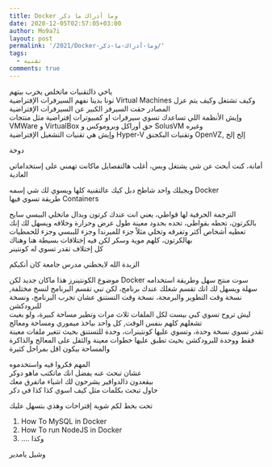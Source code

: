 ```yaml
---
title: Docker وما أدراك ما دكر
date: 2020-12-05T02:57:05+03:00
author: Mo9a7i
layout: post
permalink: '/2021/Docker-وما-أدراك-ما-دكر/'
tags:
  - تقنية
comments: true
---
```



ياخي ذالتقنيات ماتخلص يخرب بيتهم  
تونا بدينا نفهم السيرفرات الإفتراضية Virtual Machines وكيف تشتغل وكيف يتم عزل المصادر حقت السيرفر الكبير عن السيرفرات الإفتراضية  
وإيش الأنظمة اللي تساعدك تسوي سيرفرات او كمبيوترات إفتراضية مثل منتجات VMWare و VirtualBox حق أوراكل وبروموكس و SolusVM وغيره  
وإيش هي تقنيات التشغيل الإفتراضية Hyper-V وتقنيات البكجنق OpenVZ, إلخ إلخ  

دوخة

أمانة، كنت أبحث عن شي يشتغل وبس، أغلب هالتفصايل ماكانت تهمني على إستخداماتي العادية

ويجيلك واحد شاطح دبل كيك عالتقنية كلها ويسوي لك شي إسمه Docker  
طريقة تسوي فيها Containers  

الترجمة الحرفية لها قواطي، يعني انت عندك كرتون وبدال ماتخلي الببسي سايح بالكرتون، تحطه بقواطي، تحده بحدود معينة طول عرض وحرارة وخلافه ويسهل لك إنك تعطيه أشخاص أكثر وتفرقه وتخلي مثلاً جزء للميرندا وجزء للببسي وجزء للحمظيات بهالكرتون، كلهم موية وسكر لكن فيه إختلافات بسيطة هنا وهناك  
كل إختلاف تقدر تسوي له كونتينر  

الزبدة الله لايحطني مدرس جامعة كان أنكبكم

موضوع الكونتينرز هذا ماكان جديد لكن Docker سوت منتج سهل وطريقة استخدامه سهلة ويسهل لك انك تقسم شغلك
عندك برنامج، لكن تبي تقسم البرنامج لنسخ مختلفة, نسخة وقت التطوير والبرمجة، نسخة وقت التستنق عشان تجرب البرنامج، ونسخة للبرودكشن  
ليش تروح تسوي كبي بيست لكل الملفات ثلاث مرات وتطير مساحة كبيرة، ولو بغيت تشغلهم كلهم بنفس الوقت, كل واحد بياخذ ميموري ومساحة ومعالج  
تقدر تسوي نسخة وحدة، وتسوي عليها كونتينرات، وحدة للتستنق بحيث تتغير ملفات معينة فقط ووحدة للبرودكشن بحيث تطبق عليها خطوات معينة والثقل على المعالج والذاكرة والمساحة بيكون اقل بمراحل كثيرة

المهم
فكروا فيه واستخدموه  
عشان تبحث عنه يفضل انك ماتكتب ماهو دوكر  
بيقعدون ذالدوافير يشرحون لك اشياء ماتفرق معك  
حاول تبحث بكلمات مثل كيف اسوي كذا كذا في دكر

تحت بحط لكم شوية إقتراحات وهذي بتسهل عليك

1. How To MySQL in Docker
2. How To run NodeJS in Docker
3. .... وكذا

وشيل يامدير
